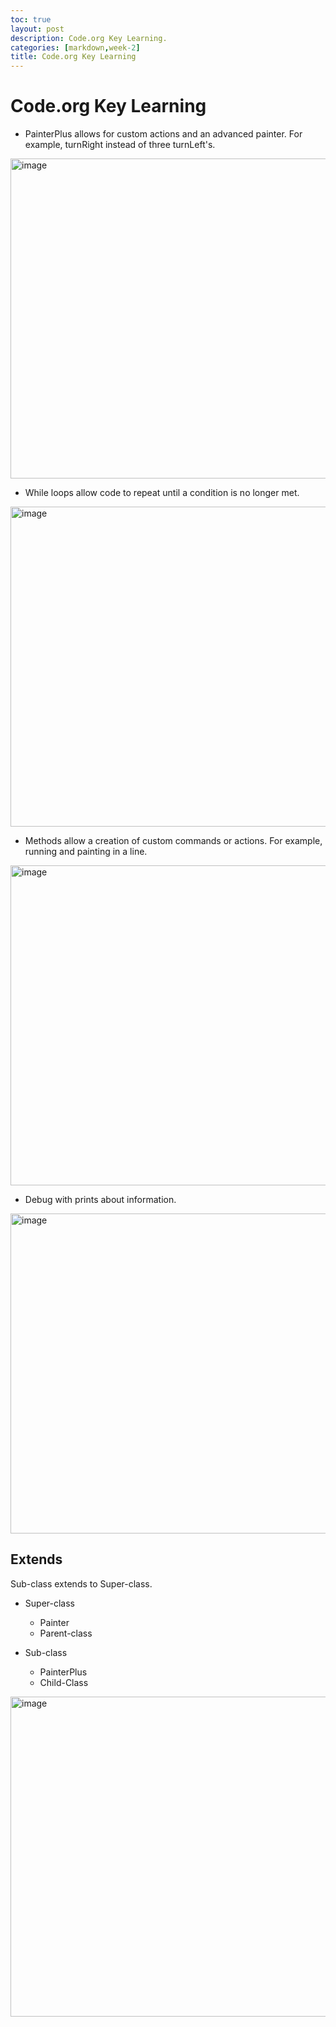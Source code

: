 ```yaml
---
toc: true
layout: post
description: Code.org Key Learning.
categories: [markdown,week-2]
title: Code.org Key Learning
---
```


# Code.org Key Learning

- PainterPlus allows for custom actions and an advanced painter. For example, turnRight instead of three turnLeft's.

<img width="512" alt="image" src="https://user-images.githubusercontent.com/101087311/188566497-def9634d-d344-4d60-ba00-4a1230d35f68.png">


- While loops allow code to repeat until a condition is no longer met.

<img width="512" alt="image" src="https://user-images.githubusercontent.com/101087311/188566719-07cbeab7-0400-4403-a9fa-9b74c38dd302.png">


- Methods allow a creation of custom commands or actions. For example, running and painting in a line.

<img width="512" alt="image" src="https://user-images.githubusercontent.com/101087311/188567460-4a068550-bedb-46b6-a3ac-13983f715451.png">


- Debug with prints about information.

<img width="512" alt="image" src="https://user-images.githubusercontent.com/101087311/188567260-08fc1923-8b2c-4c5a-8284-f68d1013045b.png">

## Extends

Sub-class extends to Super-class.

- Super-class
    - Painter
    - Parent-class

- Sub-class
    - PainterPlus
    - Child-Class


<img width="512" alt="image" src="https://user-images.githubusercontent.com/101087311/188567089-f01f208e-e15d-4d0e-965b-757ab63e3811.png">